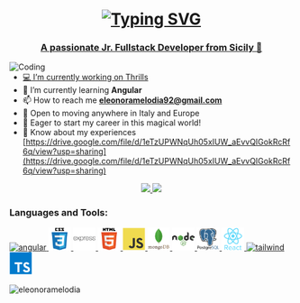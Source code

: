 <h1 align="center"><a href="https://git.io/typing-svg"> 
 <img src="https://readme-typing-svg.demolab.com?font=Dancing+Script&size=30&duration=3000&pause=1000&color=22F799&random=false&width=435&lines=Hi+everyone+%F0%9F%91%8B%F0%9F%8F%BB;I'm+Eleonora+Melodia" alt="Typing SVG" /></h1>
<h3 align="center">A passionate Jr. Fullstack Developer from Sicily 🍋</h3>
<img align="right" alt="Coding" width="600" src="https://i.imgur.com/I0ToLlh.gif">


- 💻 I’m currently working on [Thrills](https://github.com/EleonoraMelodia/thrills-react-project)
- 🌱 I’m currently learning **Angular**
- 📫 How to reach me **eleonoramelodia92@gmail.com**
- 📍 Open to moving anywhere in Italy and Europe
- 🚀 Eager to start my career in this magical world!
- 📄 Know about my experiences [https://drive.google.com/file/d/1eTzUPWNqUh05xIUW_aEvvQIGokRcRf6q/view?usp=sharing](https://drive.google.com/file/d/1eTzUPWNqUh05xIUW_aEvvQIGokRcRf6q/view?usp=sharing)

<div align="center"> 
  <a href="mailto:eleonoramelodia92@gmail.com">
    <img src="https://img.shields.io/badge/Gmail-333333?style=for-the-badge&logo=gmail&logoColor=purple" />
  </a>
  <a href="https://linkedin.com/in/eleonora-melodia" target="_blank">
    <img src="https://img.shields.io/badge/LinkedIn-0077B5?style=for-the-badge&logo=linkedin&logoColor=white" target="_blank" />
  </a>
</div>

<h3 align="left">Languages and Tools:</h3>
<p align="left"> <a href="https://angular.io" target="_blank" rel="noreferrer"> <img src="https://angular.io/assets/images/logos/angular/angular.svg" alt="angular" width="40" height="40"/> </a> <a href="https://www.w3schools.com/css/" target="_blank" rel="noreferrer"> <img src="https://raw.githubusercontent.com/devicons/devicon/master/icons/css3/css3-original-wordmark.svg" alt="css3" width="40" height="40"/> </a> <a href="https://expressjs.com" target="_blank" rel="noreferrer"> <img src="https://raw.githubusercontent.com/devicons/devicon/master/icons/express/express-original-wordmark.svg" alt="express" width="40" height="40"/> </a> <a href="https://www.w3.org/html/" target="_blank" rel="noreferrer"> <img src="https://raw.githubusercontent.com/devicons/devicon/master/icons/html5/html5-original-wordmark.svg" alt="html5" width="40" height="40"/> </a> <a href="https://developer.mozilla.org/en-US/docs/Web/JavaScript" target="_blank" rel="noreferrer"> <img src="https://raw.githubusercontent.com/devicons/devicon/master/icons/javascript/javascript-original.svg" alt="javascript" width="40" height="40"/> </a> <a href="https://www.mongodb.com/" target="_blank" rel="noreferrer"> <img src="https://raw.githubusercontent.com/devicons/devicon/master/icons/mongodb/mongodb-original-wordmark.svg" alt="mongodb" width="40" height="40"/> </a> <a href="https://nodejs.org" target="_blank" rel="noreferrer"> <img src="https://raw.githubusercontent.com/devicons/devicon/master/icons/nodejs/nodejs-original-wordmark.svg" alt="nodejs" width="40" height="40"/> </a> <a href="https://www.postgresql.org" target="_blank" rel="noreferrer"> <img src="https://raw.githubusercontent.com/devicons/devicon/master/icons/postgresql/postgresql-original-wordmark.svg" alt="postgresql" width="40" height="40"/> </a> <a href="https://reactjs.org/" target="_blank" rel="noreferrer"> <img src="https://raw.githubusercontent.com/devicons/devicon/master/icons/react/react-original-wordmark.svg" alt="react" width="40" height="40"/> </a> <a href="https://tailwindcss.com/" target="_blank" rel="noreferrer"> <img src="https://www.vectorlogo.zone/logos/tailwindcss/tailwindcss-icon.svg" alt="tailwind" width="40" height="40"/> </a> <a href="https://www.typescriptlang.org/" target="_blank" rel="noreferrer"> <img src="https://raw.githubusercontent.com/devicons/devicon/master/icons/typescript/typescript-original.svg" alt="typescript" width="40" height="40"/> </a> </p>

<p><img align="center" src="https://github-readme-stats.vercel.app/api/top-langs?username=eleonoramelodia&show_icons=true&locale=en&layout=compact" alt="eleonoramelodia" /></p>
